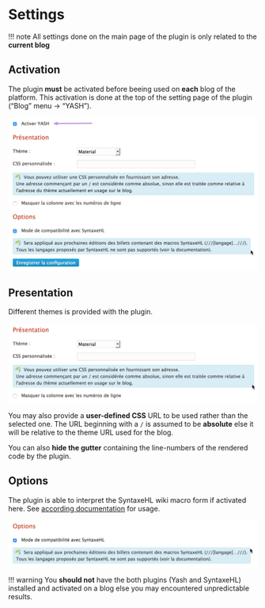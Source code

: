 Settings
========

!!! note
	All settings done on the main page of the plugin is only related to the **current blog**


Activation
----------

The plugin **must** be activated before beeing used on **each** blog of the platform. This activation is done at the top of the setting page of the plugin (“Blog” menu → “YASH”).

![Activation](../img/yash-settings.jpg)


Presentation
------------

Different themes is provided with the plugin.

![Presentation options](../img/yash-presentation.jpg)

You may also provide a **user-defined CSS** URL to be used rather than the selected one. The URL beginning with a ```/``` is assumed to be **absolute** else it will be relative to the theme URL used for the blog.

You can also **hide the gutter** containing the line-numbers of the rendered code by the plugin.


Options
-------

The plugin is able to interpret the SyntaxeHL wiki macro form if activated here. See [according documentation](syntaxehl.md) for usage.

![Other options](../img/yash-options.jpg)

!!! warning
	You **should not** have the both plugins (Yash and SyntaxeHL) installed and activated on a blog else you may encountered unpredictable results.
